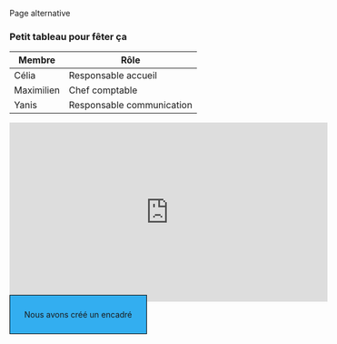 Page alternative

### Petit tableau pour fêter ça

| **Membre** | **Rôle**                  |
|------------|---------------------------|
| Célia      | Responsable accueil       |
| Maximilien | Chef comptable            |
| Yanis      | Responsable communication |

<iframe width="560" height="315" src="https://www.youtube.com/embed/dQw4w9WgXcQ" title="YouTube video player" frameborder="0" allow="accelerometer; autoplay; clipboard-write; encrypted-media; gyroscope; picture-in-picture; web-share" allowfullscreen></iframe>

<span class="encadré">Nous avons créé un encadré</span>

<style>
	.encadré{ border: 1px solid black; padding: 25px;
	          background-color : #33AEF0; }
</style>